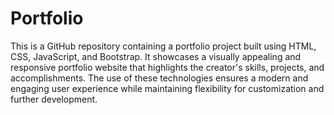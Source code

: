 # Portfolio
This is a GitHub repository containing a portfolio project built using HTML, CSS, JavaScript, and Bootstrap. 
It showcases a visually appealing and responsive portfolio website that highlights the creator's skills, projects, and accomplishments. 
The use of these technologies ensures a modern and engaging user experience while maintaining flexibility for customization and further development.
